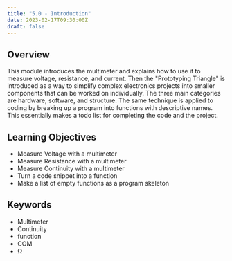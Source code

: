 ```yaml
---
title: "5.0 - Introduction"
date: 2023-02-17T09:30:00Z
draft: false
---
```


## Overview

This module introduces the multimeter and explains how to use it to measure voltage, resistance, and current. Then the "Prototyping Triangle" is introduced as a way to simplify complex electronics projects into smaller components that can be worked on individually. The three main categories are hardware, software, and structure. The same technique is applied to coding by breaking up a program into functions with descriptive names. This essentially makes a todo list for completing the code and the project.

## Learning Objectives

- Measure Voltage with a multimeter
- Measure Resistance with a multimeter
- Measure Continuity with a multimeter
- Turn a code snippet into a function
- Make a list of empty functions as a program skeleton

## Keywords

- Multimeter
- Continuity
- function
- COM
- Ω
